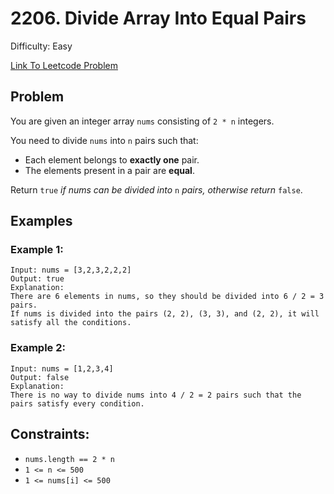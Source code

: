 # 2206. Divide Array Into Equal Pairs
Difficulty: Easy

[Link To Leetcode Problem](https://leetcode.com/problems/divide-array-into-equal-pairs/)

## Problem
You are given an integer array `nums` consisting of `2 * n` integers.

You need to divide `nums` into `n` pairs such that:

- Each element belongs to **exactly one** pair.
- The elements present in a pair are **equal**.

Return `true` *if nums can be divided into* `n` *pairs, otherwise return* `false`.

## Examples
### Example 1:
```
Input: nums = [3,2,3,2,2,2]
Output: true
Explanation: 
There are 6 elements in nums, so they should be divided into 6 / 2 = 3 pairs.
If nums is divided into the pairs (2, 2), (3, 3), and (2, 2), it will satisfy all the conditions.
```
### Example 2:
```
Input: nums = [1,2,3,4]
Output: false
Explanation: 
There is no way to divide nums into 4 / 2 = 2 pairs such that the pairs satisfy every condition.
```

## Constraints:
- `nums.length == 2 * n`
- `1 <= n <= 500`
- `1 <= nums[i] <= 500`